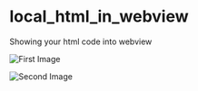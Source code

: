 # local_html_in_webview
Showing your html code into webview 

![First Image](https://user-images.githubusercontent.com/46995327/118388481-685db300-b642-11eb-8062-3a98dc7df36b.jpeg)

![Second Image](https://user-images.githubusercontent.com/46995327/118388479-65fb5900-b642-11eb-972c-0883ae7b81f2.jpeg)
